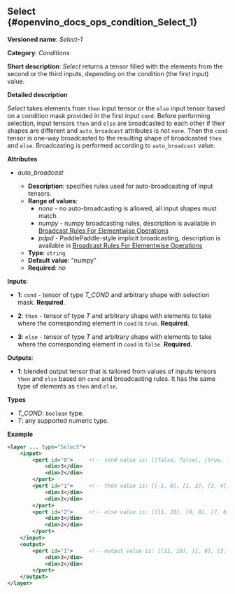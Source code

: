 ## Select <a name="Select"></a> {#openvino_docs_ops_condition_Select_1}

**Versioned name**: *Select-1*

**Category**: *Conditions*

**Short description**: *Select* returns a tensor filled with the elements from the second or the third inputs, depending on the condition (the first input) value.

**Detailed description**

*Select* takes elements from `then` input tensor or the `else` input tensor based on a condition mask
 provided in the first input `cond`. Before performing selection, input tensors `then` and `else` are broadcasted to each other if their shapes are different and `auto_broadcast` attributes is not `none`. Then the `cond` tensor is one-way broadcasted to the resulting shape of broadcasted `then` and `else`. Broadcasting is performed according to `auto_broadcast` value.

**Attributes**

* *auto_broadcast*

  * **Description**: specifies rules used for auto-broadcasting of input tensors.
  * **Range of values**:
    * *none* - no auto-broadcasting is allowed, all input shapes must match
    * *numpy* - numpy broadcasting rules, description is available in [Broadcast Rules For Elementwise Operations](../broadcast_rules.md)
    * *pdpd* - PaddlePaddle-style implicit broadcasting, description is available in [Broadcast Rules For Elementwise Operations](../broadcast_rules.md)
  * **Type**: `string`
  * **Default value**: "numpy"
  * **Required**: *no*


**Inputs**:

* **1**: `cond` - tensor of type *T_COND* and arbitrary shape with selection mask. **Required**.

* **2**: `then` - tensor of type *T* and arbitrary shape with elements to take where the corresponding element in `cond` is `true`. **Required**.

* **3**: `else` - tensor of type *T* and arbitrary shape with elements to take where the corresponding element in `cond` is `false`. **Required**.


**Outputs**:

* **1**: blended output tensor that is tailored from values of inputs tensors `then` and `else` based on `cond` and broadcasting rules. It has the same type of elements as `then` and `else`.

**Types**

* *T_COND*: `boolean` type.
* *T*: any supported numeric type.

**Example**

```xml
<layer ... type="Select">
    <input>
        <port id="0">     <!-- cond value is: [[false, false], [true, false], [true, true]] -->
            <dim>3</dim>
            <dim>2</dim>
        </port>
        <port id="1">     <!-- then value is: [[-1, 0], [1, 2], [3, 4]] -->
            <dim>3</dim>
            <dim>2</dim>
        </port>
        <port id="2">     <!-- else value is: [[11, 10], [9, 8], [7, 6]] -->
            <dim>3</dim>
            <dim>2</dim>
        </port>
    </input>
    <output>
        <port id="1">     <!-- output value is: [[11, 10], [1, 8], [3, 4]] -->
            <dim>3</dim>
            <dim>2</dim>
        </port>
    </output>
</layer>
```